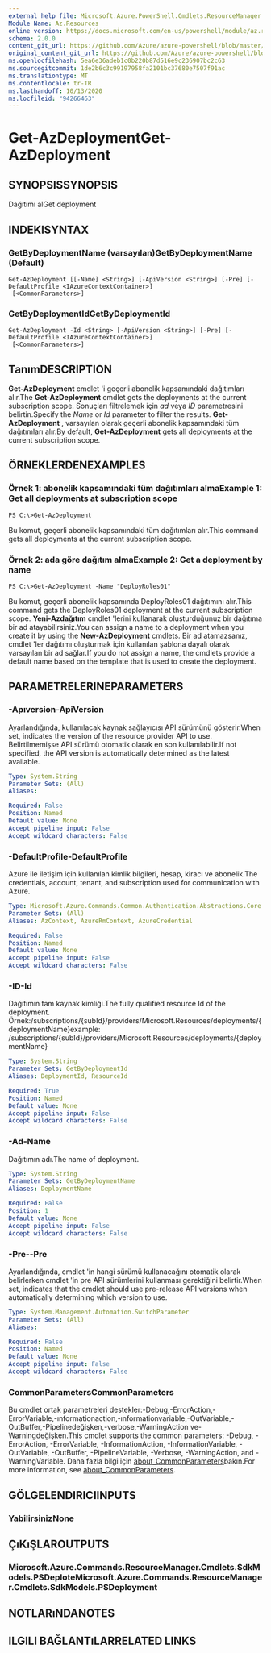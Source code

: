 ```yaml
---
external help file: Microsoft.Azure.PowerShell.Cmdlets.ResourceManager.dll-Help.xml
Module Name: Az.Resources
online version: https://docs.microsoft.com/en-us/powershell/module/az.resources/get-azdeployment
schema: 2.0.0
content_git_url: https://github.com/Azure/azure-powershell/blob/master/src/Resources/Resources/help/Get-AzDeployment.md
original_content_git_url: https://github.com/Azure/azure-powershell/blob/master/src/Resources/Resources/help/Get-AzDeployment.md
ms.openlocfilehash: 5ea6e36adeb1c0b220b87d516e9c236907bc2c63
ms.sourcegitcommit: 1de2b6c3c99197958fa2101bc37680e7507f91ac
ms.translationtype: MT
ms.contentlocale: tr-TR
ms.lasthandoff: 10/13/2020
ms.locfileid: "94266463"
---
```

# <span data-ttu-id="c7f1a-101">Get-AzDeployment</span><span class="sxs-lookup"><span data-stu-id="c7f1a-101">Get-AzDeployment</span></span>

## <span data-ttu-id="c7f1a-102">SYNOPSIS</span><span class="sxs-lookup"><span data-stu-id="c7f1a-102">SYNOPSIS</span></span>
<span data-ttu-id="c7f1a-103">Dağıtımı al</span><span class="sxs-lookup"><span data-stu-id="c7f1a-103">Get deployment</span></span>

## <span data-ttu-id="c7f1a-104">INDEKI</span><span class="sxs-lookup"><span data-stu-id="c7f1a-104">SYNTAX</span></span>

### <span data-ttu-id="c7f1a-105">GetByDeploymentName (varsayılan)</span><span class="sxs-lookup"><span data-stu-id="c7f1a-105">GetByDeploymentName (Default)</span></span>
```
Get-AzDeployment [[-Name] <String>] [-ApiVersion <String>] [-Pre] [-DefaultProfile <IAzureContextContainer>]
 [<CommonParameters>]
```

### <span data-ttu-id="c7f1a-106">GetByDeploymentId</span><span class="sxs-lookup"><span data-stu-id="c7f1a-106">GetByDeploymentId</span></span>
```
Get-AzDeployment -Id <String> [-ApiVersion <String>] [-Pre] [-DefaultProfile <IAzureContextContainer>]
 [<CommonParameters>]
```

## <span data-ttu-id="c7f1a-107">Tanım</span><span class="sxs-lookup"><span data-stu-id="c7f1a-107">DESCRIPTION</span></span>
<span data-ttu-id="c7f1a-108">**Get-AzDeployment** cmdlet 'i geçerli abonelik kapsamındaki dağıtımları alır.</span><span class="sxs-lookup"><span data-stu-id="c7f1a-108">The **Get-AzDeployment** cmdlet gets the deployments at the current subscription scope.</span></span>
<span data-ttu-id="c7f1a-109">Sonuçları filtrelemek için *ad* veya *ID* parametresini belirtin.</span><span class="sxs-lookup"><span data-stu-id="c7f1a-109">Specify the *Name* or *Id* parameter to filter the results.</span></span>
<span data-ttu-id="c7f1a-110">**Get-AzDeployment** , varsayılan olarak geçerli abonelik kapsamındaki tüm dağıtımları alır.</span><span class="sxs-lookup"><span data-stu-id="c7f1a-110">By default, **Get-AzDeployment** gets all deployments at the current subscription scope.</span></span>

## <span data-ttu-id="c7f1a-111">ÖRNEKLERDEN</span><span class="sxs-lookup"><span data-stu-id="c7f1a-111">EXAMPLES</span></span>

### <span data-ttu-id="c7f1a-112">Örnek 1: abonelik kapsamındaki tüm dağıtımları alma</span><span class="sxs-lookup"><span data-stu-id="c7f1a-112">Example 1: Get all deployments at subscription scope</span></span>
```
PS C:\>Get-AzDeployment
```

<span data-ttu-id="c7f1a-113">Bu komut, geçerli abonelik kapsamındaki tüm dağıtımları alır.</span><span class="sxs-lookup"><span data-stu-id="c7f1a-113">This command gets all deployments at the current subscription scope.</span></span>

### <span data-ttu-id="c7f1a-114">Örnek 2: ada göre dağıtım alma</span><span class="sxs-lookup"><span data-stu-id="c7f1a-114">Example 2: Get a deployment by name</span></span>
```
PS C:\>Get-AzDeployment -Name "DeployRoles01"
```

<span data-ttu-id="c7f1a-115">Bu komut, geçerli abonelik kapsamında DeployRoles01 dağıtımını alır.</span><span class="sxs-lookup"><span data-stu-id="c7f1a-115">This command gets the DeployRoles01 deployment at the current subscription scope.</span></span>
<span data-ttu-id="c7f1a-116">**Yeni-Azdağıtım** cmdlet 'lerini kullanarak oluşturduğunuz bir dağıtıma bir ad atayabilirsiniz.</span><span class="sxs-lookup"><span data-stu-id="c7f1a-116">You can assign a name to a deployment when you create it by using the **New-AzDeployment** cmdlets.</span></span>
<span data-ttu-id="c7f1a-117">Bir ad atamazsanız, cmdlet 'ler dağıtımı oluşturmak için kullanılan şablona dayalı olarak varsayılan bir ad sağlar.</span><span class="sxs-lookup"><span data-stu-id="c7f1a-117">If you do not assign a name, the cmdlets provide a default name based on the template that is used to create the deployment.</span></span>

## <span data-ttu-id="c7f1a-118">PARAMETRELERINE</span><span class="sxs-lookup"><span data-stu-id="c7f1a-118">PARAMETERS</span></span>

### <span data-ttu-id="c7f1a-119">-Apıversion</span><span class="sxs-lookup"><span data-stu-id="c7f1a-119">-ApiVersion</span></span>
<span data-ttu-id="c7f1a-120">Ayarlandığında, kullanılacak kaynak sağlayıcısı API sürümünü gösterir.</span><span class="sxs-lookup"><span data-stu-id="c7f1a-120">When set, indicates the version of the resource provider API to use.</span></span>
<span data-ttu-id="c7f1a-121">Belirtilmemişse API sürümü otomatik olarak en son kullanılabilir.</span><span class="sxs-lookup"><span data-stu-id="c7f1a-121">If not specified, the API version is automatically determined as the latest available.</span></span>

```yaml
Type: System.String
Parameter Sets: (All)
Aliases:

Required: False
Position: Named
Default value: None
Accept pipeline input: False
Accept wildcard characters: False
```

### <span data-ttu-id="c7f1a-122">-DefaultProfile</span><span class="sxs-lookup"><span data-stu-id="c7f1a-122">-DefaultProfile</span></span>
<span data-ttu-id="c7f1a-123">Azure ile iletişim için kullanılan kimlik bilgileri, hesap, kiracı ve abonelik.</span><span class="sxs-lookup"><span data-stu-id="c7f1a-123">The credentials, account, tenant, and subscription used for communication with Azure.</span></span>

```yaml
Type: Microsoft.Azure.Commands.Common.Authentication.Abstractions.Core.IAzureContextContainer
Parameter Sets: (All)
Aliases: AzContext, AzureRmContext, AzureCredential

Required: False
Position: Named
Default value: None
Accept pipeline input: False
Accept wildcard characters: False
```

### <span data-ttu-id="c7f1a-124">-ID</span><span class="sxs-lookup"><span data-stu-id="c7f1a-124">-Id</span></span>
<span data-ttu-id="c7f1a-125">Dağıtımın tam kaynak kimliği.</span><span class="sxs-lookup"><span data-stu-id="c7f1a-125">The fully qualified resource Id of the deployment.</span></span>
<span data-ttu-id="c7f1a-126">Örnek:/subscriptions/{subId}/providers/Microsoft.Resources/deployments/{deploymentName}</span><span class="sxs-lookup"><span data-stu-id="c7f1a-126">example: /subscriptions/{subId}/providers/Microsoft.Resources/deployments/{deploymentName}</span></span>

```yaml
Type: System.String
Parameter Sets: GetByDeploymentId
Aliases: DeploymentId, ResourceId

Required: True
Position: Named
Default value: None
Accept pipeline input: False
Accept wildcard characters: False
```

### <span data-ttu-id="c7f1a-127">-Ad</span><span class="sxs-lookup"><span data-stu-id="c7f1a-127">-Name</span></span>
<span data-ttu-id="c7f1a-128">Dağıtımın adı.</span><span class="sxs-lookup"><span data-stu-id="c7f1a-128">The name of deployment.</span></span>

```yaml
Type: System.String
Parameter Sets: GetByDeploymentName
Aliases: DeploymentName

Required: False
Position: 1
Default value: None
Accept pipeline input: False
Accept wildcard characters: False
```

### <span data-ttu-id="c7f1a-129">-Pre-</span><span class="sxs-lookup"><span data-stu-id="c7f1a-129">-Pre</span></span>
<span data-ttu-id="c7f1a-130">Ayarlandığında, cmdlet 'in hangi sürümü kullanacağını otomatik olarak belirlerken cmdlet 'in pre API sürümlerini kullanması gerektiğini belirtir.</span><span class="sxs-lookup"><span data-stu-id="c7f1a-130">When set, indicates that the cmdlet should use pre-release API versions when automatically determining which version to use.</span></span>

```yaml
Type: System.Management.Automation.SwitchParameter
Parameter Sets: (All)
Aliases:

Required: False
Position: Named
Default value: None
Accept pipeline input: False
Accept wildcard characters: False
```

### <span data-ttu-id="c7f1a-131">CommonParameters</span><span class="sxs-lookup"><span data-stu-id="c7f1a-131">CommonParameters</span></span>
<span data-ttu-id="c7f1a-132">Bu cmdlet ortak parametreleri destekler:-Debug,-ErrorAction,-ErrorVariable,-ınformationaction,-ınformationvariable,-OutVariable,-OutBuffer,-Pipelinedeğişken,-verbose,-WarningAction ve-Warningdeğişken.</span><span class="sxs-lookup"><span data-stu-id="c7f1a-132">This cmdlet supports the common parameters: -Debug, -ErrorAction, -ErrorVariable, -InformationAction, -InformationVariable, -OutVariable, -OutBuffer, -PipelineVariable, -Verbose, -WarningAction, and -WarningVariable.</span></span> <span data-ttu-id="c7f1a-133">Daha fazla bilgi için [about_CommonParameters](http://go.microsoft.com/fwlink/?LinkID=113216)bakın.</span><span class="sxs-lookup"><span data-stu-id="c7f1a-133">For more information, see [about_CommonParameters](http://go.microsoft.com/fwlink/?LinkID=113216).</span></span>

## <span data-ttu-id="c7f1a-134">GÖLGELENDIRICI</span><span class="sxs-lookup"><span data-stu-id="c7f1a-134">INPUTS</span></span>

### <span data-ttu-id="c7f1a-135">Yabilirsiniz</span><span class="sxs-lookup"><span data-stu-id="c7f1a-135">None</span></span>

## <span data-ttu-id="c7f1a-136">ÇıKıŞLAR</span><span class="sxs-lookup"><span data-stu-id="c7f1a-136">OUTPUTS</span></span>

### <span data-ttu-id="c7f1a-137">Microsoft.Azure.Commands.ResourceManager.Cmdlets.SdkModels.PSDeplote</span><span class="sxs-lookup"><span data-stu-id="c7f1a-137">Microsoft.Azure.Commands.ResourceManager.Cmdlets.SdkModels.PSDeployment</span></span>

## <span data-ttu-id="c7f1a-138">NOTLARıNDA</span><span class="sxs-lookup"><span data-stu-id="c7f1a-138">NOTES</span></span>

## <span data-ttu-id="c7f1a-139">ILGILI BAĞLANTıLAR</span><span class="sxs-lookup"><span data-stu-id="c7f1a-139">RELATED LINKS</span></span>
